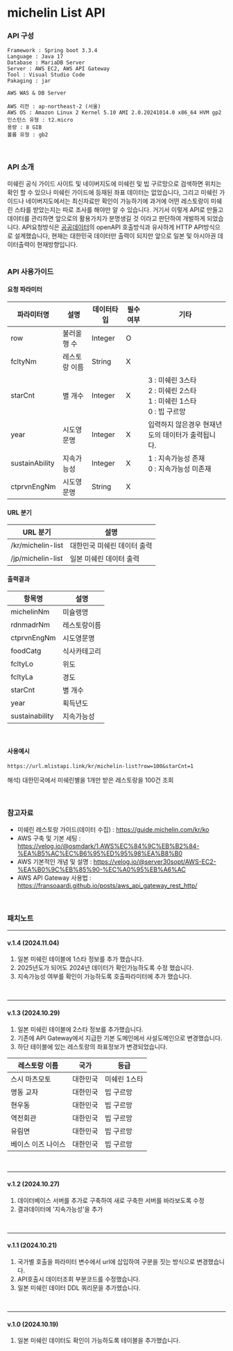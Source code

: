 # michelin List API

### API 구성
```
Framework : Spring boot 3.3.4
Language : Java 17
Database : MariaDB Server
Server : AWS EC2, AWS API Gateway
Tool : Visual Studio Code
Pakaging : jar 
```

```
AWS WAS & DB Server

AWS 리전 : ap-northeast-2 (서울)
AWS OS : Amazon Linux 2 Kernel 5.10 AMI 2.0.20241014.0 x86_64 HVM gp2
인스턴스 유형 : t2.micro
용량 : 8 GIB
볼륨 유형 : gb2
```
<br>

### API 소개
미쉐린 공식 가이드 사이트 및 네이버지도에 미쉐린 및 빕 구르망으로 검색하면 위치는 확인 할 수 있으나 미쉐린 가이드에 등재된 좌표
데이터는 없었습니다, 그리고 미쉐린 가이드나 네이버지도에서는 최신자료만 확인이 가능하기에 과거에 어떤 레스토랑이 미쉐린 스타를 받았는지는
따로 조사를 해야만 알 수 있습니다. 거기서 이렇게 API로 만들고 데이터를 관리하면 앞으로의 활용가치가 분명생길 것 이라고 판단하여 개발하게 되었습니다.
API요청방식은 [공공데이터](https://www.data.go.kr/)의 openAPI 호출방식과 유사하게 HTTP API방식으로 설계했습니다, 현재는 대한민국 데이터만 출력이 되지만
앞으로 일본 및 아시아권 데이터출력이 현재방향입니다.
<br><br>

### API 사용가이드
#### 요청 파라미터

| 파라미터명 | 설명 | 데이터타입 | 필수여부 | 기타 |
| ------ | ------ | ----- | ----- | ----- |
| row | 불러올 행 수 | Integer | O |
| fcltyNm | 레스토랑 이름 | String | X |
| starCnt | 별 개수 | Integer | X | 3 : 미쉐린 3스타 <br> 2 : 미쉐린 2스타 <br> 1 : 미쉐린 1스타 <br> 0 : 빕 구르망
| year | 시도영문명 | Integer | X | 입력하지 않은경우 현재년도의 데이터가 출력됩니다. |
| sustainAbility| 지속가능성| Integer | X | 1 : 지속가능성 존재 <br> 0 : 지속가능성 미존재 |
| ctprvnEngNm | 시도영문명 | String | X |

#### URL 분기
| URL 분기 | 설명 |
| ------ | ------ |
| /kr/michelin-list | 대한민국 미쉐린 데이터 출력 |
| /jp/michelin-list | 일본 미쉐린 데이터 출력 |

#### 출력결과
| 항목명 | 설명 |
| ------ | ------ |
| michelinNm | 미슐랭명 |
| rdnmadrNm | 레스토랑이름 |
| ctprvnEngNm | 시도영문명 |
| foodCatg | 식사카테고리 |
| fcltyLo | 위도 |
| fcltyLa | 경도 |
| starCnt | 별 개수 |
| year | 획득년도 |
| sustainability | 지속가능성 |

<br>

#### 사용예시
```
https://url.mlistapi.link/kr/michelin-list?row=100&starCnt=1
```
해석) 대한민국에서 미쉐린별을 1개만 받은 레스토랑을 100건 조회

<br>

### 참고자료
* 미쉐린 레스토랑 가이드(데이터 수집) : <https://guide.michelin.com/kr/ko> 
* AWS 구축 및 기본 세팅 : <https://velog.io/@osmdark/1.AWS%EC%84%9C%EB%B2%84-%EA%B5%AC%EC%B6%95%ED%95%98%EA%B8%B0>
* AWS 기본적인 개념 및 설명 : <https://velog.io/@server30sopt/AWS-EC2-%EA%B0%9C%EB%85%90-%EC%A0%95%EB%A6%AC>
* AWS API Gateway 사용법 : <https://fransoaardi.github.io/posts/aws_api_gateway_rest_http/>

<br>

### 패치노트
---

#### v.1.4 (2024.11.04)
1. 일본 미쉐린 테이블에 1스타 정보를 추가 했습니다.
2. 2025년도가 되어도 2024년 데이터가 확인가능하도록 수정 했습니다.
3. 지속가능성 여부를 확인이 가능하도록 호출파라미터에 추가 했습니다.
<br>

---
#### v.1.3 (2024.10.29)
1. 일본 미쉐린 테이블에 2스타 정보를 추가했습니다.
2. 기존에 API Gateway에서 지급한 기본 도메인에서 사설도메인으로 변경했습니다.
3. 하단 테이블에 있는 레스토랑의 좌표정보가 변경되었습니다.

| 레스토랑 이름 | 국가 | 등급 |
| --- | --- | --- |
| 스시 마츠모토 | 대한민국 | 미쉐린 1스타 |
| 명동 교자 | 대한민국 | 빕 구르망 |
| 현우동 | 대한민국 | 빕 구르망 |
| 역전회관 | 대한민국 | 빕 구르망 |
| 유림면 | 대한민국 | 빕 구르망 |
| 베이스 이즈 나이스 | 대한민국 | 빕 구르망 |

<br>

---
#### v.1.2 (2024.10.27)
1. 데이터베이스 서버를 추가로 구축하여 새로 구축한 서버를 바라보도록 수정
2. 결과데이터에 '지속가능성'을 추가
<br>

---
#### v.1.1 (2024.10.21)
1. 국가별 호출을 파라미터 변수에서 url에 삽입하여 구분을 짓는 방식으로 변경했습니다.
2. API호출시 데이터조회 부분코드를 수정했습니다.
3. 일본 미쉐린 데이터 DDL 쿼리문을 추가헸습니다.
<br>

---
#### v.1.0 (2024.10.19)
1. 일본 미쉐린 데이터도 확인이 가능하도록 테이블을 추가했습니다.

